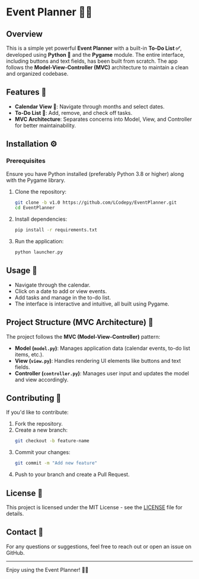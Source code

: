 # Event Planner 📅✨


## Overview
This is a simple yet powerful **Event Planner** with a built-in **To-Do List ✅**, developed using **Python 🐍** and the **Pygame** module. The entire interface, including buttons and text fields, has been built from scratch. The app follows the **Model-View-Controller (MVC)** architecture to maintain a clean and organized codebase.


## Features 🚀
- **Calendar View 📆**: Navigate through months and select dates.
- **To-Do List 📝**: Add, remove, and check off tasks.
- **MVC Architecture**: Separates concerns into Model, View, and Controller for better maintainability.


## Installation ⚙️
### Prerequisites
Ensure you have Python installed (preferably Python 3.8 or higher) along with the Pygame library.

1. Clone the repository:
   ```bash
   git clone -b v1.0 https://github.com/LCodepy/EventPlanner.git
   cd EventPlanner
   ```
2. Install dependencies:
   ```bash
   pip install -r requirements.txt
   ```
3. Run the application:
   ```bash
   python launcher.py
   ```


## Usage 🎯
- Navigate through the calendar.
- Click on a date to add or view events.
- Add tasks and manage in the to-do list.
- The interface is interactive and intuitive, all built using Pygame.


## Project Structure (MVC Architecture) 📂
The project follows the **MVC (Model-View-Controller)** pattern:

- **Model (`model.py`)**: Manages application data (calendar events, to-do list items, etc.).
- **View (`view.py`)**: Handles rendering UI elements like buttons and text fields.
- **Controller (`controller.py`)**: Manages user input and updates the model and view accordingly.


## Contributing 🤝
If you'd like to contribute:
1. Fork the repository.
2. Create a new branch:
   ```bash
   git checkout -b feature-name
   ```
3. Commit your changes:
   ```bash
   git commit -m "Add new feature"
   ```
4. Push to your branch and create a Pull Request.


## License 📜
This project is licensed under the MIT License - see the [LICENSE](LICENSE) file for details.


## Contact 📧
For any questions or suggestions, feel free to reach out or open an issue on GitHub.

---
Enjoy using the Event Planner! 🚀🎉

